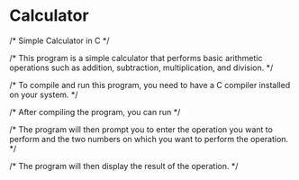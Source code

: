 # Calculator
/* Simple Calculator in C */

/* This program is a simple calculator that performs basic arithmetic operations such as addition, subtraction, multiplication, and division. */

/* To compile and run this program, you need to have a C compiler installed on your system. */

/* After compiling the program, you can run */

/* The program will then prompt you to enter the operation you want to perform and the two numbers on which you want to perform the operation. */

/* The program will then display the result of the operation. */
